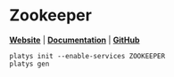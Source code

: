 # Zookeeper

**[Website](https://zookeeper.apache.org/)** | **[Documentation](https://zookeeper.apache.org/doc/r3.7.0/index.html)** | **[GitHub](https://github.com/apache/zookeeper)**

```
platys init --enable-services ZOOKEEPER
platys gen
```

